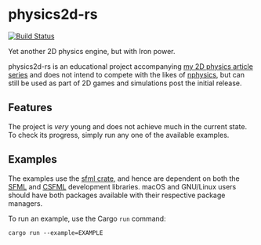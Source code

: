 # physics2d-rs

[![Build Status](https://travis-ci.org/eviltak/physics2d-rs.svg?branch=master)](https://travis-ci.org/eviltak/physics2d-rs)

Yet another 2D physics engine, but with Iron power.

physics2d-rs is an educational project accompanying [my 2D physics article series](https://www.codeproject.com/Articles/1029858/Making-a-D-Physics-Engine-The-Math) and does not intend to compete with the likes of [nphysics](https://github.com/sebcrozet/nphysics/), but can still be used as part of 2D games and simulations post the initial release.

## Features
The project is _very_ young and does not achieve much in the current state. To check its progress, simply run any one of the available examples.

## Examples
The examples use the [sfml crate](https://crates.io/crates/sfml), and hence are dependent on both the [SFML](https://www.sfml-dev.org/) and [CSFML](https://www.sfml-dev.org/download/csfml/) development libraries. macOS and GNU/Linux users should have both packages available with their respective package managers.

To run an example, use the Cargo `run` command:

    cargo run --example=EXAMPLE
